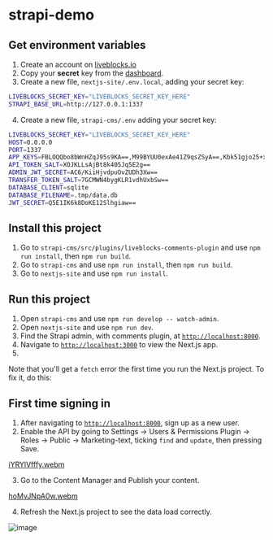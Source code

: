 # strapi-demo

## Get environment variables

1. Create an account on [liveblocks.io](https://liveblocks.io/dashboard)
2. Copy your **secret** key from the
  [dashboard](https://liveblocks.io/dashboard/apikeys).
3. Create a new file, `nextjs-site/.env.local`, adding your secret key:
```bash
LIVEBLOCKS_SECRET_KEY="LIVEBLOCKS_SECRET_KEY_HERE"
STRAPI_BASE_URL=http://127.0.0.1:1337
```
4. Create a new file, `strapi-cms/.env` adding your secret key:
```bash
LIVEBLOCKS_SECRET_KEY="LIVEBLOCKS_SECRET_KEY_HERE"
HOST=0.0.0.0
PORT=1337
APP_KEYS=FBLOQQbo8bWnHZqJ95s9KA==,M99BYUU0exAe41Z9qsZSyA==,Kbk51gjo25+xicjl3fNCFQ==,uTOxT189fqv0m2EEmXyAyg==
API_TOKEN_SALT=XOJKLLsAjBt8k405Jq5E2g==
ADMIN_JWT_SECRET=AC6/KiiHjvdpuOvZUDh3Xw==
TRANSFER_TOKEN_SALT=7GCMWN4bygKLR1vdhUxbSw==
DATABASE_CLIENT=sqlite
DATABASE_FILENAME=.tmp/data.db
JWT_SECRET=Q5E1IK6k8DoKE12Slhgiaw==
```

## Install this project

1. Go to `strapi-cms/src/plugins/liveblocks-comments-plugin` and use `npm run install`, then `npm run build`.
2. Go to `strapi-cms` and use `npm run install`, then `npm run build`.
3. Go to `nextjs-site` and use `npm run install`.

## Run this project

1. Open `strapi-cms` and use `npm run develop -- watch-admin`. 
2. Open `nextjs-site` and use `npm run dev`.
3. Find the Strapi admin, with comments plugin, at [`http://localhost:8000`](http://localhost:8000).
4. Navigate to [`http://localhost:3000`](http://localhost:3000) to view the Next.js app.
5.  
Note that you'll get a `fetch` error the first time you run the Next.js project. To fix it, do this:

## First time signing in

1. After navigating to [`http://localhost:8000`](http://localhost:8000), sign up as a new user.
2. Enable the API by going to Settings → Users & Permissions Plugin → Roles → Public → Marketing-text, ticking `find` and `update`, then pressing Save.

[iYRYlVfffy.webm](https://github.com/liveblocks/strapi-demo/assets/33033422/438ff596-485f-4916-a519-550a393c7e3e)

3. Go to the Content Manager and Publish your content.

[hoMvJNpA0w.webm](https://github.com/liveblocks/strapi-demo/assets/33033422/1716eb65-4a87-4873-86ad-5eafca4beb30)

4. Refresh the Next.js project to see the data load correctly.

![image](https://github.com/liveblocks/strapi-demo/assets/33033422/b02be364-8ea7-42a1-b813-ee14f94ce9e9)


